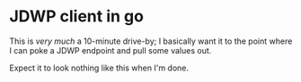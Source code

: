# JDWP client in go

This is *very much* a 10-minute drive-by; I basically want it to the point where I can
poke a JDWP endpoint and pull some values out.

Expect it to look nothing like this when I'm done.
